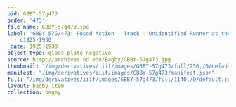 ```yaml
---
pid: GBBY-57g473
order: '473'
file_name: GBBY-57g473.jpg
label: 'GBBY 57G/473: Posed Action - Track - Unidentified Runner at the Starting Line
  - c1925-1930'
_date: 1925-1930
object_type: glass plate negative
source: http://archives.nd.edu/Bagby/GBBY-57g473.jpg
thumbnail: "/img/derivatives/iiif/images/GBBY-57g473/full/250,/0/default.jpg"
manifest: "/img/derivatives/iiif/images/GBBY-57g473/manifest.json"
full: "/img/derivatives/iiif/images/GBBY-57g473/full/1140,/0/default.jpg"
layout: bagby_item
collection: bagby
---
```

